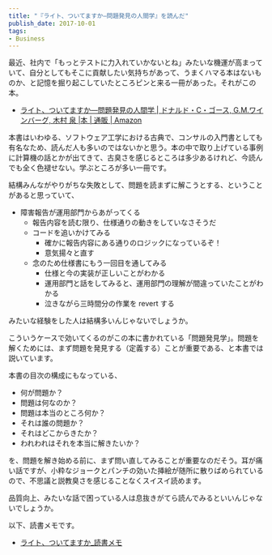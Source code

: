```yaml
---
title: "『ライト、ついてますか―問題発見の人間学』を読んだ"
publish_date: 2017-10-01
tags:
- Business
---
```


最近、社内で「もっとテストに力入れていかないとね」みたいな機運が高まっていて、自分としてもそこに貢献したい気持ちがあって、うまくハマる本はないものか、と記憶を掘り起こしていたところピンと来る一冊があった。それがこの本。

- [ライト、ついてますか―問題発見の人間学 | ドナルド・C・ゴース, G.M.ワインバーグ, 木村 泉 |本 | 通販 | Amazon](https://www.amazon.co.jp/dp/4320023684/)

本書はいわゆる、ソフトウェア工学における古典で、コンサルの入門書としても有名なため、読んだ人も多いのではないかと思う。本の中で取り上げている事例に計算機の話とかが出てきて、古臭さを感じるところは多少あるけれど、今読んでも全く色褪せない。学ぶところが多い一冊です。

結構みんながやりがちな失敗として、問題を読まずに解こうとする、ということがあると思っていて、

- 障害報告が運用部門からあがってくる
  - 報告内容を読む限り、仕様通りの動きをしていなさそうだ
  - コードを追いかけてみる
    - 確かに報告内容にある通りのロジックになっているぞ！
    - 意気揚々と直す
  - 念のため仕様書にもう一回目を通してみる
    - 仕様と今の実装が正しいことがわかる
    - 運用部門と話をしてみると、運用部門の理解が間違っていたことがわかる
    - 泣きながら三時間分の作業を revert する

みたいな経験をした人は結構多いんじゃないでしょうか。

こういうケースで効いてくるのがこの本に書かれている「問題発見学」。問題を解くためには、まず問題を発見する（定義する）ことが重要である、と本書では説いています。

本書の目次の構成にもなっている、

- 何が問題か？
- 問題は何なのか？
- 問題は本当のところ何か？
- それは誰の問題か？
- それはどこからきたか？
- われわれはそれを本当に解きたいか？

を、問題を解き始める前に、まず問い直してみることが重要なのだそう。耳が痛い話ですが、小粋なジョークとパンチの効いた挿絵が随所に散りばめられているので、不思議と説教臭さを感じることなくスイスイ読めます。

品質向上、みたいな話で困っている人は息抜きがてら読んでみるといいんじゃないでしょうか。

以下、読書メモです。

- [ライト、ついてますか_読書メモ](https://gist.github.com/gushernobindsme/ea490e72d1e0a7033822333587bf817d)
